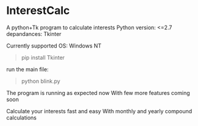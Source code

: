 # InterestCalc
A python+Tk program to calculate interests
Python version: <=2.7
depandances:
Tkinter

Currently supported OS: Windows NT

>pip install Tkinter

run the main file:
>python blink.py

The program is running as expected now
With few more features coming soon

Calculate your interests fast and easy
With monthly and yearly compound 
calculations 
